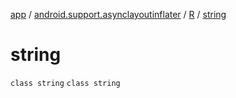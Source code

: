 [app](../../../index.md) / [android.support.asynclayoutinflater](../../index.md) / [R](../index.md) / [string](./index.md)

# string

`class string`
`class string`